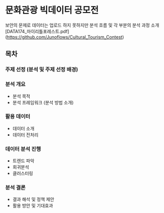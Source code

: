 # 문화관광 빅데이터 공모전

보안의 문제로 데이터는 업로드 하지 못하지만 분석 흐름 및 각 부분의 분석 과정 소개  
[DATA174_마이리틀포레스트.pdf] (https://github.com/Junoflows/Cultural_Tourism_Contest)

## 목차
### 주제 선정 (분석 및 주제 선정 배경)

### 분석 개요
+ 분석 목적
+ 분석 프레임워크 (분석 방법 소개)  

### 활용 데이터  
+ 데이터 소개  
+ 데이터 전처리  

### 데이터 분석 진행  
+ 트렌드 파악  
+ 회귀분석  
+ 클러스터링  

### 분석 결론  
+ 결과 해석 및 정책 제안  
+ 활용 방안 및 기대효과  

